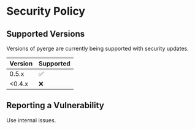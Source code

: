 # Security Policy

## Supported Versions

Versions of pyerge are currently being supported with security updates.

| Version | Supported          |
|---------|--------------------|
| 0.5.x   | :white_check_mark: |
| <0.4.x  | :x:                |

## Reporting a Vulnerability

Use internal issues.
